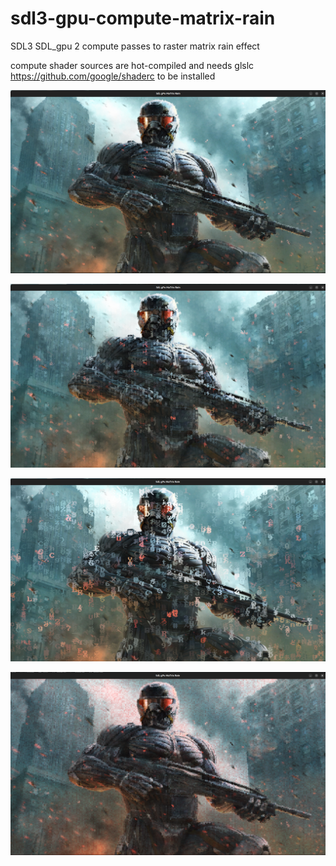 # sdl3-gpu-compute-matrix-rain

SDL3 SDL_gpu 2 compute passes to raster matrix rain effect

compute shader sources are hot-compiled and  needs glslc https://github.com/google/shaderc to be installed

![Alt text]( crysis_rain8x8.png "crysis painted by rain at 8x8 raster resolution")

![Alt text]( crysis_rain16x16.png "crysis painted by rain at 16x16 raster resolution")

![Alt text]( crysis_rain32x32.png "crysis painted by rain at 32x32 raster resolution")

![Alt text]( slightly_red_teinted_crisys8x8.png "slightly red teinted crysis painted by rain at 8x8 raster resolution")
